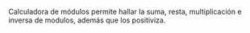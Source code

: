 Calculadora de módulos permite hallar la suma, resta, multiplicación e inversa de modulos, además que los positiviza.